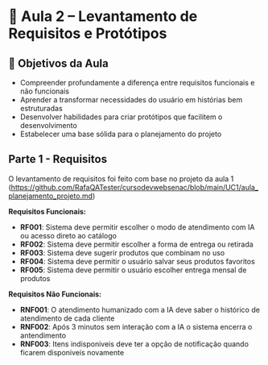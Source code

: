 # 🧩 Aula 2 – Levantamento de Requisitos e Protótipos

## 🎯 Objetivos da Aula

- Compreender profundamente a diferença entre requisitos funcionais e não funcionais
- Aprender a transformar necessidades do usuário em histórias bem estruturadas
- Desenvolver habilidades para criar protótipos que facilitem o desenvolvimento
- Estabelecer uma base sólida para o planejamento do projeto

## Parte 1 - Requisitos
O levantamento de requisitos foi feito com base no projeto da aula 1
(https://github.com/RafaQATester/cursodevwebsenac/blob/main/UC1/aula_planejamento_projeto.md)

**Requisitos Funcionais:**

  - **RF001**: Sistema deve permitir escolher o modo de atendimento com IA ou acesso direto ao catálogo
  - **RF002**: Sistema deve permitir escolher a forma de entrega ou retirada
  - **RF003**: Sistema deve sugerir produtos que combinam no uso
  - **RF004**: Sistema deve permitir o usuário salvar seus produtos favoritos
  - **RF005**: Sistema deve permitir o usuário escolher entrega mensal de produtos

**Requisitos Não Funcionais:**
 
  - **RNF001**: O atendimento humanizado com a IA deve saber o histórico de atendimento de cada cliente
  - **RNF002**: Após 3 minutos sem interação com a IA o sistema encerra o antendimento
  - **RNF003**: Itens indisponiveis deve ter a opção de notificação quando ficarem disponiveis novamente

